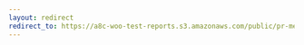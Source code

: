 ```yaml
---
layout: redirect
redirect_to: https://a8c-woo-test-reports.s3.amazonaws.com/public/pr-merge/40269/e2e/index.html
---
```

